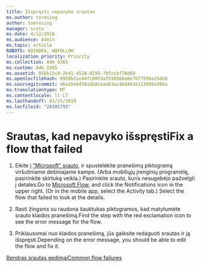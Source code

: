 ```yaml
---
title: Išspręsti nepavyko srautas
ms.author: toresing
author: tomresing
manager: scotv
ms.date: 4/12/2018
ms.audience: Admin
ms.topic: article
ROBOTS: NOINDEX, NOFOLLOW
localization_priority: Priority
ms.collection: Adm_O365
ms.custom: Adm_O365
ms.assetid: 856b15c9-2b41-4528-8195-7bfccbf78d69
ms.openlocfilehash: 0959b2ce44fc80fdaf558566a0e7b77598a25db8
ms.sourcegitcommit: d6ea5e9458a2b8ceaab3ac4bd483e1130b9a398a
ms.translationtype: MT
ms.contentlocale: lt-LT
ms.lasthandoff: 01/15/2019
ms.locfileid: "28301793"
---
```

# <a name="fix-a-flow-that-failed"></a><span data-ttu-id="a6800-102">Srautas, kad nepavyko išspręsti</span><span class="sxs-lookup"><span data-stu-id="a6800-102">Fix a flow that failed</span></span>

1. <span data-ttu-id="a6800-p101">Eikite į ["Microsoft" srauto](https://flow.microsoft.com/), ir spustelėkite pranešimų piktogramą viršutiniame dešiniajame kampe. (Arba mobiliųjų įrenginių programėlę, pasirinkite skirtuką veikla.) Pasirinkite srauto, kuris nesugebėjo pažvelgti į detales.</span><span class="sxs-lookup"><span data-stu-id="a6800-p101">Go to [Microsoft Flow](https://flow.microsoft.com/), and click the Notifications icon in the upper right. (Or in the mobile app, select the Activity tab.) Select the flow that failed to look at the details.</span></span>
    
2. <span data-ttu-id="a6800-105">Rasti žingsnis su raudona šauktukas piktogramos, kad matytumėte srauto klaidos pranešimą.</span><span class="sxs-lookup"><span data-stu-id="a6800-105">Find the step with the red exclamation icon to see the error message for the flow.</span></span>
    
3. <span data-ttu-id="a6800-106">Priklausomai nuo klaidos pranešimą, jūs galėsite redaguoti srautas ir ją išspręsti.</span><span class="sxs-lookup"><span data-stu-id="a6800-106">Depending on the error message, you should be able to edit the flow and fix it.</span></span> 
    
[<span data-ttu-id="a6800-107">Bendras srautas gedimai</span><span class="sxs-lookup"><span data-stu-id="a6800-107">Common flow failures</span></span>](https://go.microsoft.com/fwlink/?linkid=872110)
  

